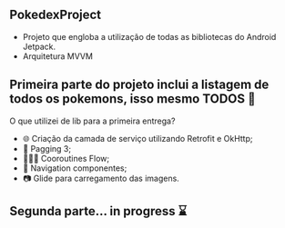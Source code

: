 ## PokedexProject

- Projeto que engloba a utilização de todas as bibliotecas do Android Jetpack.
- Arquitetura MVVM

## Primeira parte do projeto inclui a listagem de todos os pokemons, isso mesmo TODOS 🩷

O que utilizei de lib para a primeira entrega? 

- 🌐 Criação da camada de serviço utilizando Retrofit e OkHttp;
- 📕 Pagging 3;
- 🏄🏻‍♂️ Cooroutines Flow;
- 🛶 Navigation componentes;
- 📷 Glide para carregamento das imagens.

## Segunda parte... in progress ⌛️
